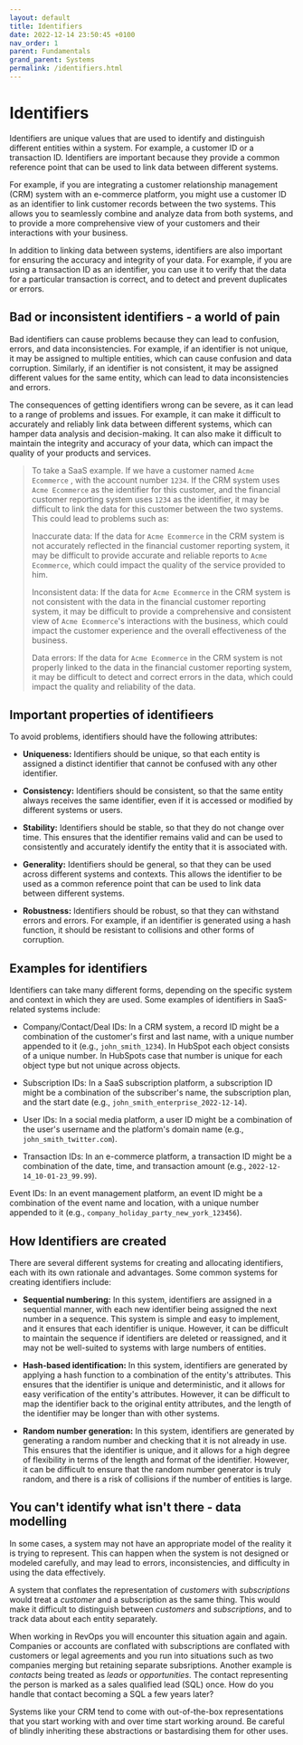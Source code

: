 ```yaml
---
layout: default
title: Identifiers
date: 2022-12-14 23:50:45 +0100
nav_order: 1
parent: Fundamentals
grand_parent: Systems
permalink: /identifiers.html
---
```


# Identifiers

Identifiers are unique values that are used to identify and distinguish different entities within a system. For example, a customer ID or a transaction ID. Identifiers are important because they provide a common reference point that can be used to link data between different systems.

For example, if you are integrating a customer relationship management (CRM) system with an e-commerce platform, you might use a customer ID as an identifier to link customer records between the two systems. This allows you to seamlessly combine and analyze data from both systems, and to provide a more comprehensive view of your customers and their interactions with your business.

In addition to linking data between systems, identifiers are also important for ensuring the accuracy and integrity of your data. For example, if you are using a transaction ID as an identifier, you can use it to verify that the data for a particular transaction is correct, and to detect and prevent duplicates or errors.

## Bad or inconsistent identifiers - a world of pain

Bad identifiers can cause problems because they can lead to confusion, errors, and data inconsistencies. For example, if an identifier is not unique, it may be assigned to multiple entities, which can cause confusion and data corruption. Similarly, if an identifier is not consistent, it may be assigned different values for the same entity, which can lead to data inconsistencies and errors.

The consequences of getting identifiers wrong can be severe, as it can lead to a range of problems and issues. For example, it can make it difficult to accurately and reliably link data between different systems, which can hamper data analysis and decision-making. It can also make it difficult to maintain the integrity and accuracy of your data, which can impact the quality of your products and services.

> To take a SaaS example. If we have a customer named `Acme Ecommerce` , with the account number `1234`. If the CRM system uses `Acme Ecommerce` as the identifier for this customer, and the financial customer reporting system uses `1234` as the identifier, it may be difficult to link the data for this customer between the two systems. This could lead to problems such as:
>
> Inaccurate data: If the data for `Acme Ecommerce` in the CRM system is not accurately reflected in the financial customer reporting system, it may be difficult to provide accurate and reliable reports to `Acme Ecommerce`, which could impact the quality of the service provided to him.
>
> Inconsistent data: If the data for `Acme Ecommerce` in the CRM system is not consistent with the data in the financial customer reporting system, it may be difficult to provide a comprehensive and consistent view of `Acme Ecommerce`'s interactions with the business, which could impact the customer experience and the overall effectiveness of the business.
>
> Data errors: If the data for `Acme Ecommerce` in the CRM system is not properly linked to the data in the financial customer reporting system, it may be difficult to detect and correct errors in the data, which could impact the quality and reliability of the data.

## Important properties of identifieers

To avoid problems, identifiers should have the following attributes:

- **Uniqueness:** Identifiers should be unique, so that each entity is assigned a distinct identifier that cannot be confused with any other identifier.

- **Consistency:** Identifiers should be consistent, so that the same entity always receives the same identifier, even if it is accessed or modified by different systems or users.

- **Stability:** Identifiers should be stable, so that they do not change over time. This ensures that the identifier remains valid and can be used to consistently and accurately identify the entity that it is associated with.

- **Generality:** Identifiers should be general, so that they can be used across different systems and contexts. This allows the identifier to be used as a common reference point that can be used to link data between different systems.

- **Robustness:** Identifiers should be robust, so that they can withstand errors and errors. For example, if an identifier is generated using a hash function, it should be resistant to collisions and other forms of corruption.

## Examples for identifiers

Identifiers can take many different forms, depending on the specific system and context in which they are used. Some examples of identifiers in SaaS-related systems include:

- Company/Contact/Deal IDs: In a CRM system, a record ID might be a combination of the customer's first and last name, with a unique number appended to it (e.g., `john_smith_1234`). In HubSpot each object consists of a unique number. In HubSpots case that number is unique for each object type but not unique across objects.

- Subscription IDs: In a SaaS subscription platform, a subscription ID might be a combination of the subscriber's name, the subscription plan, and the start date (e.g., `john_smith_enterprise_2022-12-14`).

- User IDs: In a social media platform, a user ID might be a combination of the user's username and the platform's domain name (e.g., `john_smith_twitter.com`).

- Transaction IDs: In an e-commerce platform, a transaction ID might be a combination of the date, time, and transaction amount (e.g., `2022-12-14_10-01-23_99.99`).

Event IDs: In an event management platform, an event ID might be a combination of the event name and location, with a unique number appended to it (e.g., `company_holiday_party_new_york_123456`).

## How Identifiers are created

There are several different systems for creating and allocating identifiers, each with its own rationale and advantages. Some common systems for creating identifiers include:

- **Sequential numbering:** In this system, identifiers are assigned in a sequential manner, with each new identifier being assigned the next number in a sequence. This system is simple and easy to implement, and it ensures that each identifier is unique. However, it can be difficult to maintain the sequence if identifiers are deleted or reassigned, and it may not be well-suited to systems with large numbers of entities.

- **Hash-based identification:** In this system, identifiers are generated by applying a hash function to a combination of the entity's attributes. This ensures that the identifier is unique and deterministic, and it allows for easy verification of the entity's attributes. However, it can be difficult to map the identifier back to the original entity attributes, and the length of the identifier may be longer than with other systems.

- **Random number generation:** In this system, identifiers are generated by generating a random number and checking that it is not already in use. This ensures that the identifier is unique, and it allows for a high degree of flexibility in terms of the length and format of the identifier. However, it can be difficult to ensure that the random number generator is truly random, and there is a risk of collisions if the number of entities is large.

## You can't identify what isn't there - data modelling

In some cases, a system may not have an appropriate model of the reality it is trying to represent. This can happen when the system is not designed or modeled carefully, and may lead to errors, inconsistencies, and difficulty in using the data effectively.

A system that conflates the representation of _customers_ with _subscriptions_ would treat a _customer_ and a subscription as the same thing. This would make it difficult to distinguish between _customers_ and _subscriptions_, and to track data about each entity separately.

When working in RevOps you will encounter this situation again and again.
Companies or accounts are conflated with subscriptions are conflated with customers or legal agreements and you run into situations such as two companies merging but retaining separate subsriptions.
Another example is _contacts_ being treated as _leads_ or _opportunities_. The contact representing the person is marked as a sales qualified lead (SQL) once. How do you handle that contact becoming a SQL a few years later?

Systems like your CRM tend to come with out-of-the-box representations that you start working with and over time start working around.
Be careful of blindly inheriting these abstractions or bastardising them for other uses.
